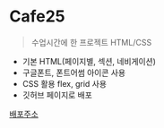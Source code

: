 # Cafe25
>수업시간에 한 프로젝트 HTML/CSS

- 기본 HTML(페이지별, 섹션, 네비게이션)
- 구글폰트, 폰트어썸 아이콘 사용
- CSS 활용 flex, grid 사용 
- 깃허브 페이지로 배포

[배포주소](https://olllang.github.io/Cafe25/)